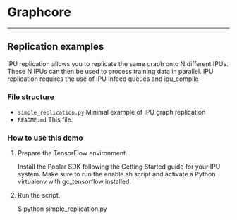 # Graphcore
---
## Replication examples
IPU replication allows you to replicate the same graph onto N different IPUs. These N IPUs can then be used to process training data in parallel.
IPU replication requires the use of IPU Infeed queues and ipu_compile
### File structure

* `simple_replication.py` Minimal example of IPU graph replication
* `README.md` This file.

### How to use this demo

1) Prepare the TensorFlow environment.

   Install the Poplar SDK following the Getting Started guide for your IPU system.
   Make sure to run the enable.sh script and activate a Python virtualenv with gc_tensorflow installed.

2) Run the script.

   $ python simple_replication.py
